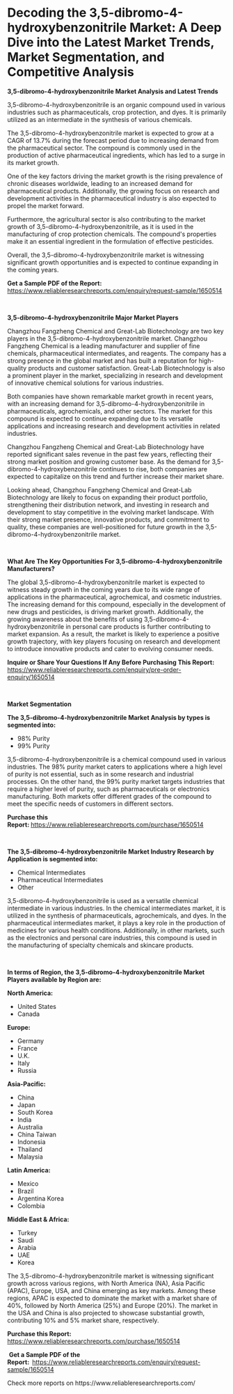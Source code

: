 <p><h1>Decoding the 3,5-dibromo-4-hydroxybenzonitrile Market: A Deep Dive into the Latest Market Trends, Market Segmentation, and Competitive Analysis</h1></p><p><strong>3,5-dibromo-4-hydroxybenzonitrile Market Analysis and Latest Trends</strong></p>
<p><p>3,5-dibromo-4-hydroxybenzonitrile is an organic compound used in various industries such as pharmaceuticals, crop protection, and dyes. It is primarily utilized as an intermediate in the synthesis of various chemicals.</p><p>The 3,5-dibromo-4-hydroxybenzonitrile market is expected to grow at a CAGR of 13.7% during the forecast period due to increasing demand from the pharmaceutical sector. The compound is commonly used in the production of active pharmaceutical ingredients, which has led to a surge in its market growth.</p><p>One of the key factors driving the market growth is the rising prevalence of chronic diseases worldwide, leading to an increased demand for pharmaceutical products. Additionally, the growing focus on research and development activities in the pharmaceutical industry is also expected to propel the market forward.</p><p>Furthermore, the agricultural sector is also contributing to the market growth of 3,5-dibromo-4-hydroxybenzonitrile, as it is used in the manufacturing of crop protection chemicals. The compound's properties make it an essential ingredient in the formulation of effective pesticides.</p><p>Overall, the 3,5-dibromo-4-hydroxybenzonitrile market is witnessing significant growth opportunities and is expected to continue expanding in the coming years.</p></p>
<p><strong>Get a Sample PDF of the Report:&nbsp;</strong> <a href="https://www.reliableresearchreports.com/enquiry/request-sample/1650514">https://www.reliableresearchreports.com/enquiry/request-sample/1650514</a></p>
<p>&nbsp;</p>
<p><strong>3,5-dibromo-4-hydroxybenzonitrile Major Market Players</strong></p>
<p><p>Changzhou Fangzheng Chemical and Great-Lab Biotechnology are two key players in the 3,5-dibromo-4-hydroxybenzonitrile market. Changzhou Fangzheng Chemical is a leading manufacturer and supplier of fine chemicals, pharmaceutical intermediates, and reagents. The company has a strong presence in the global market and has built a reputation for high-quality products and customer satisfaction. Great-Lab Biotechnology is also a prominent player in the market, specializing in research and development of innovative chemical solutions for various industries.</p><p>Both companies have shown remarkable market growth in recent years, with an increasing demand for 3,5-dibromo-4-hydroxybenzonitrile in pharmaceuticals, agrochemicals, and other sectors. The market for this compound is expected to continue expanding due to its versatile applications and increasing research and development activities in related industries.</p><p>Changzhou Fangzheng Chemical and Great-Lab Biotechnology have reported significant sales revenue in the past few years, reflecting their strong market position and growing customer base. As the demand for 3,5-dibromo-4-hydroxybenzonitrile continues to rise, both companies are expected to capitalize on this trend and further increase their market share.</p><p>Looking ahead, Changzhou Fangzheng Chemical and Great-Lab Biotechnology are likely to focus on expanding their product portfolio, strengthening their distribution network, and investing in research and development to stay competitive in the evolving market landscape. With their strong market presence, innovative products, and commitment to quality, these companies are well-positioned for future growth in the 3,5-dibromo-4-hydroxybenzonitrile market.</p></p>
<p>&nbsp;</p>
<p><strong>What Are The Key Opportunities For 3,5-dibromo-4-hydroxybenzonitrile Manufacturers?</strong></p>
<p><p>The global 3,5-dibromo-4-hydroxybenzonitrile market is expected to witness steady growth in the coming years due to its wide range of applications in the pharmaceutical, agrochemical, and cosmetic industries. The increasing demand for this compound, especially in the development of new drugs and pesticides, is driving market growth. Additionally, the growing awareness about the benefits of using 3,5-dibromo-4-hydroxybenzonitrile in personal care products is further contributing to market expansion. As a result, the market is likely to experience a positive growth trajectory, with key players focusing on research and development to introduce innovative products and cater to evolving consumer needs.</p></p>
<p><strong>Inquire or Share Your Questions If Any Before Purchasing This Report:</strong> <a href="https://www.reliableresearchreports.com/enquiry/pre-order-enquiry/1650514">https://www.reliableresearchreports.com/enquiry/pre-order-enquiry/1650514</a></p>
<p>&nbsp;</p>
<p><strong>Market Segmentation</strong></p>
<p><strong>The 3,5-dibromo-4-hydroxybenzonitrile Market Analysis by types is segmented into:</strong></p>
<p><ul><li>98% Purity</li><li>99% Purity</li></ul></p>
<p><p>3,5-dibromo-4-hydroxybenzonitrile is a chemical compound used in various industries. The 98% purity market caters to applications where a high level of purity is not essential, such as in some research and industrial processes. On the other hand, the 99% purity market targets industries that require a higher level of purity, such as pharmaceuticals or electronics manufacturing. Both markets offer different grades of the compound to meet the specific needs of customers in different sectors.</p></p>
<p><strong>Purchase this Report:&nbsp;</strong><a href="https://www.reliableresearchreports.com/purchase/1650514">https://www.reliableresearchreports.com/purchase/1650514</a></p>
<p>&nbsp;</p>
<p><strong>The 3,5-dibromo-4-hydroxybenzonitrile Market Industry Research by Application is segmented into:</strong></p>
<p><ul><li>Chemical Intermediates</li><li>Pharmaceutical Intermediates</li><li>Other</li></ul></p>
<p><p>3,5-dibromo-4-hydroxybenzonitrile is used as a versatile chemical intermediate in various industries. In the chemical intermediates market, it is utilized in the synthesis of pharmaceuticals, agrochemicals, and dyes. In the pharmaceutical intermediates market, it plays a key role in the production of medicines for various health conditions. Additionally, in other markets, such as the electronics and personal care industries, this compound is used in the manufacturing of specialty chemicals and skincare products.</p></p>
<p>&nbsp;</p>
<p><strong>In terms of Region, the 3,5-dibromo-4-hydroxybenzonitrile Market Players available by Region are:</strong></p>
<p>
    <p> <strong> North America: </strong>
        <ul>
            <li>United States</li>
            <li>Canada</li>
        </ul>
        </p> 
    <p> <strong> Europe: </strong>
        <ul>
            <li>Germany</li>
            <li>France</li>
            <li>U.K.</li>
            <li>Italy</li>
            <li>Russia</li>
        </ul>
        </p> 
    <p> <strong> Asia-Pacific: </strong>
        <ul>
            <li>China</li>
            <li>Japan</li>
            <li>South Korea</li>
            <li>India</li>
            <li>Australia</li>
            <li>China Taiwan</li>
            <li>Indonesia</li>
            <li>Thailand</li>
            <li>Malaysia</li>
        </ul>
        </p> 
    <p> <strong> Latin America: </strong>
        <ul>
            <li>Mexico</li>
            <li>Brazil</li>
            <li>Argentina Korea</li>
            <li>Colombia</li>
        </ul>
        </p> 
    <p> <strong> Middle East & Africa: </strong>
        <ul>
            <li>Turkey</li>
            <li>Saudi</li>
            <li>Arabia</li>
            <li>UAE</li>
            <li>Korea</li>
        </ul>
    </p>
    </p>
<p><p>The 3,5-dibromo-4-hydroxybenzonitrile market is witnessing significant growth across various regions, with North America (NA), Asia Pacific (APAC), Europe, USA, and China emerging as key markets. Among these regions, APAC is expected to dominate the market with a market share of 40%, followed by North America (25%) and Europe (20%). The market in the USA and China is also projected to showcase substantial growth, contributing 10% and 5% market share, respectively.</p></p>
<p><strong>Purchase this Report: </strong><a href="https://www.reliableresearchreports.com/purchase/1650514">https://www.reliableresearchreports.com/purchase/1650514</a></p>
<p>&nbsp;<strong>Get a Sample PDF of the Report:&nbsp;&nbsp;</strong><a href="https://www.reliableresearchreports.com/enquiry/request-sample/1650514">https://www.reliableresearchreports.com/enquiry/request-sample/1650514</a></p>
<p><strong></strong></p>
<p>Check more reports on https://www.reliableresearchreports.com/</p>